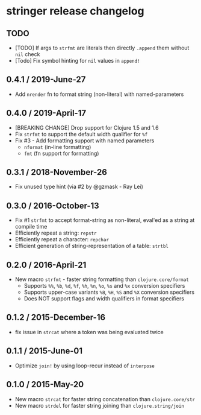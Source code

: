 # stringer release changelog

## TODO

- [TODO] If args to `strfmt` are literals then directly `.append` them without `nil` check
- [Todo] Fix symbol hinting for `nil` values in `append!`


## 0.4.1 / 2019-June-27

- Add `nrender` fn to format string (non-literal) with named-parameters


## 0.4.0 / 2019-April-17

- [BREAKING CHANGE] Drop support for Clojure 1.5 and 1.6
- Fix `strfmt` to support the default width qualifier for `%f`
- Fix #3 - Add formatting support with named parameters
  - `nformat` (in-line formatting)
  - `fmt`     (fn support for formatting)


## 0.3.1 / 2018-November-26

- Fix unused type hint (via #2 by @gzmask - Ray Lei)


## 0.3.0 / 2016-October-13

- Fix #1 `strfmt` to accept format-string as non-literal, eval'ed as a string at compile time
- Efficiently repeat a string: `repstr`
- Efficiently repeat a character: `repchar`
- Efficient generation of string-representation of a table: `strtbl`


## 0.2.0 / 2016-April-21

- New macro `strfmt` - faster string formatting than `clojure.core/format`
  - Supports `%%`, `%b`, `%d`, `%f`, `%h`, `%n`, `%o`, `%s` and `%x` conversion specifiers
  - Supports upper-case variants `%B`, `%H`, `%S` and `%X` conversion specifiers
  - Does NOT support flags and width qualifiers in format specifiers


## 0.1.2 / 2015-December-16

- fix issue in `strcat` where a token was being evaluated twice


## 0.1.1 / 2015-June-01

- Optimize `join!` by using loop-recur instead of `interpose`


## 0.1.0 / 2015-May-20

- New macro `strcat` for faster string concatenation than `clojure.core/str`
- New macro `strdel` for faster string joining than `clojure.string/join`
